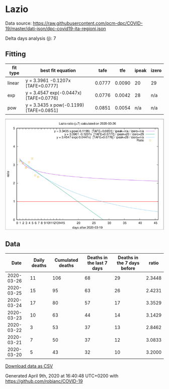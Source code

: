 # Lazio

Data source: https://raw.githubusercontent.com/pcm-dpc/COVID-19/master/dati-json/dpc-covid19-ita-regioni.json

Delta days analysis (j): 7

## Fitting 
|fit type|best fit equation|tafe|tfe|ipeak|izero|
|-------|-----|--------|------|---|---|
|linear|y = 3.3961 -0.1207x  [TAFE=0.0777]|0.0777|0.0090|20|29|
|exp|y = 3.4547 exp(-0.0447x)  [TAFE=0.0776]|0.0776|0.0042|28|n/a|
|pow|y = 3.3435 x pow(-0.1199)  [TAFE=0.0851]|0.0851|0.0054|n/a|n/a|

![Plot](COVID-19_lazio_j7_2020-03-26.png)

## Data
|Date|Daily deaths|Cumulated deaths|Deaths in the last 7 days|Deaths in the 7 days before|ratio|
|----|----------|-----------|-------|--------------------|-----|
|2020-03-26|11|106|68|29|2.3448|
|2020-03-25|15|95|63|26|2.4231|
|2020-03-24|17|80|57|17|3.3529|
|2020-03-23|10|63|44|14|3.1429|
|2020-03-22|3|53|37|13|2.8462|
|2020-03-21|7|50|37|12|3.0833|
|2020-03-20|5|43|32|10|3.2000|

[Download data as CSV](COVID-19_lazio_j7_2020-03-26.csv)

Generated April 9th, 2020 at 16:40:48 UTC+0200 with https://github.com/robianc/COVID-19
